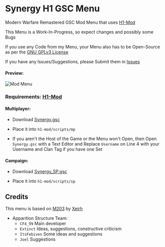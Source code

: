 # Synergy H1 GSC Menu

Modern Warfare Remastered GSC Mod Menu that uses [H1-Mod](https://github.com/auroramod/h1-mod)

This Menu is a Work-In-Progress, so expect changes and possibly some Bugs

If you use any Code from my Menu, your Menu also has to be Open-Source as per the [GNU GPLv3 License](https://github.com/SyndiShanX/Synergy-H1-GSC-Menu/blob/main/LICENSE.md)

If you have any Issues/Suggestions, please Submit them in [Issues](https://github.com/SyndiShanX/Synergy-H1-GSC-Menu/issues)

#### Preview:

![Mod Menu](https://syndishanx.github.io/Synergy-H1-GSC-Menu/Synergy-H1-GSC-Menu.png)

### Requirements: [H1-Mod](https://github.com/auroramod/h1-mod)

#### Multiplayer:
* Download [Synergy.gsc](https://syndishanx.github.io/Synergy-H1-GSC-Menu/Synergy.gsc)

* Place it into `h1-mod/scripts/mp`

* If you aren't the Host of the Game or the Menu won't Open, then Open `Synergy.gsc` with a Text Editor and Replace `Username` on Line 4 with your Username and Clan Tag if you have one Set

#### Campaign:
* Download [Synergy_SP.gsc](https://syndishanx.github.io/Synergy-H1-GSC-Menu/Synergy_SP.gsc)

* Place it into `h1-mod/scripts/sp`

## Credits

This menu is based on [M203](https://github.com/Xeirh/M203) by [Xeirh](https://github.com/Xeirh)

- Apparition Structure Team:
  * `CF4_99` Main developer
  * `Extinct` Ideas, suggestions, constructive criticism
  * `ItsFebiven` Some ideas and suggestions
  * `Joel` Suggestions
	